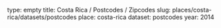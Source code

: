 type: empty
title: Costa Rica / Postcodes / Zipcodes
slug: places/costa-rica/datasets/postcodes
place: costa-rica
dataset: postcodes
year: 2014
